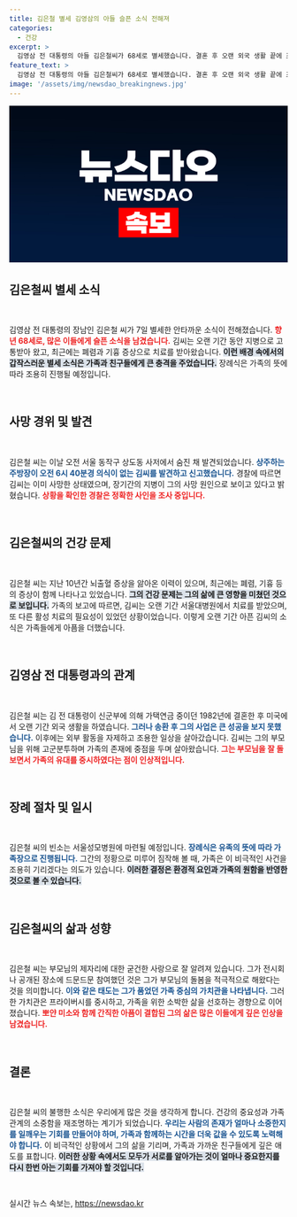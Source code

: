 ```yaml
---
title: 김은철 별세 김영삼의 아들 슬픈 소식 전해져
categories:
  - 건강
excerpt: >
  김영삼 전 대통령의 아들 김은철씨가 68세로 별세했습니다. 결혼 후 오랜 외국 생활 끝에 조용한 삶을 살았던 그는 최근 지병으로 힘들어했으며, 가족장으로 장례가 치러질 예정입니다. 그의 갑작스러운 죽음에 거론되는 사인은 무엇일까요?
feature_text: >
  김영삼 전 대통령의 아들 김은철씨가 68세로 별세했습니다. 결혼 후 오랜 외국 생활 끝에 조용한 삶을 살았던 그는 최근 지병으로 힘들어했으며, 가족장으로 장례가 치러질 예정입니다. 그의 갑작스러운 죽음에 거론되는 사인은 무엇일까요?
image: '/assets/img/newsdao_breakingnews.jpg'
---
```


<p><img src="/assets/img/newsdao_breakingnews.jpg" alt="flaretime 속보" /></p>

<h2 data-ke-size="size26">김은철씨 별세 소식</h2>

<p data-ke-size="size16">&nbsp;</p>

<p>김영삼 전 대통령의 장남인 김은철 씨가 7일 별세한 안타까운 소식이 전해졌습니다. <b><span style="color: #ee2323;">향년 68세로, 많은 이들에게 슬픈 소식을 남겼습니다.</span></b> 김씨는 오랜 기간 동안 지병으로 고통받아 왔고, 최근에는 폐렴과 기흉 증상으로 치료를 받아왔습니다. <b><span style="background-color: #21538527;">이런 배경 속에서의 갑작스러운 별세 소식은 가족과 친구들에게 큰 충격을 주었습니다.</span></b> 장례식은 가족의 뜻에 따라 조용히 진행될 예정입니다.</p>

<p data-ke-size="size16">&nbsp;</p>

<h2 data-ke-size="size26">사망 경위 및 발견</h2>

<p data-ke-size="size16">&nbsp;</p>

<p>김은철 씨는 이날 오전 서울 동작구 상도동 사저에서 숨진 채 발견되었습니다. <b><span style="color: #1a5490;">상주하는 주방장이 오전 6시 40분경 의식이 없는 김씨를 발견하고 신고했습니다.</span></b> 경찰에 따르면 김씨는 이미 사망한 상태였으며, 장기간의 지병이 그의 사망 원인으로 보이고 있다고 밝혔습니다. <b><span style="color: #ee2323;">상황을 확인한 경찰은 정확한 사인을 조사 중입니다.</span></b></p>

<p data-ke-size="size16">&nbsp;</p>

<h2 data-ke-size="size26">김은철씨의 건강 문제</h2>

<p data-ke-size="size16">&nbsp;</p>

<p>김은철 씨는 지난 10년간 뇌출혈 증상을 앓아온 이력이 있으며, 최근에는 폐렴, 기흉 등의 증상이 함께 나타나고 있었습니다. <b><span style="background-color: #21538527;">그의 건강 문제는 그의 삶에 큰 영향을 미쳤던 것으로 보입니다.</span></b> 가족의 보고에 따르면, 김씨는 오랜 기간 서울대병원에서 치료를 받았으며, 또 다른 활성 치료의 필요성이 있었던 상황이었습니다. 이렇게 오랜 기간 아픈 김씨의 소식은 가족들에게 아픔을 더했습니다.</p>

<p data-ke-size="size16">&nbsp;</p>

<h2 data-ke-size="size26">김영삼 전 대통령과의 관계</h2>

<p data-ke-size="size16">&nbsp;</p>

<p>김은철 씨는 김 전 대통령이 신군부에 의해 가택연금 중이던 1982년에 결혼한 후 미국에서 오랜 기간 외국 생활을 하였습니다. <b><span style="color: #1a5490;">그러나 송환 후 그의 사업은 큰 성공을 보지 못했습니다.</span></b> 이후에는 외부 활동을 자제하고 조용한 일상을 살아갔습니다. 김씨는 그의 부모님을 위해 고군분투하며 가족의 존재에 중점을 두며 살아왔습니다. <b><span style="color: #ee2323;">그는 부모님을 잘 돌보면서 가족의 유대를 중시하였다는 점이 인상적입니다.</span></b></p>

<p data-ke-size="size16">&nbsp;</p>

<h2 data-ke-size="size26">장례 절차 및 일시</h2>

<p data-ke-size="size16">&nbsp;</p>

<p>김은철 씨의 빈소는 서울성모병원에 마련될 예정입니다. <b><span style="color: #1a5490;">장례식은 유족의 뜻에 따라 가족장으로 진행됩니다.</span></b> 그간의 정황으로 미루어 짐작해 볼 때, 가족은 이 비극적인 사건을 조용히 기리겠다는 의도가 있습니다. <b><span style="background-color: #21538527;">이러한 결정은 환경적 요인과 가족의 원함을 반영한 것으로 볼 수 있습니다.</span></b></p>

<p data-ke-size="size16">&nbsp;</p>

<h2 data-ke-size="size26">김은철씨의 삶과 성향</h2>

<p data-ke-size="size16">&nbsp;</p>

<p>김은철 씨는 부모님의 제자리에 대한 굳건한 사랑으로 잘 알려져 있습니다. 그가 전시회나 공개된 장소에 드문드문 참여했던 것은 그가 부모님의 돌봄을 적극적으로 해왔다는 것을 의미합니다. <b><span style="color: #1a5490;">이와 같은 태도는 그가 품었던 가족 중심의 가치관을 나타냅니다.</span></b> 그러한 가치관은 프라이버시를 중시하고, 가족을 위한 소박한 삶을 선호하는 경향으로 이어졌습니다. <b><span style="color: #ee2323;">뽀얀 미소와 함께 간직한 아픔이 결합된 그의 삶은 많은 이들에게 깊은 인상을 남겼습니다.</span></b></p>

<p data-ke-size="size16">&nbsp;</p>

<h2 data-ke-size="size26">결론</h2>

<p data-ke-size="size16">&nbsp;</p>

<p>김은철 씨의 불행한 소식은 우리에게 많은 것을 생각하게 합니다. 건강의 중요성과 가족 관계의 소중함을 재조명하는 계기가 되었습니다. <b><span style="color: #1a5490;">우리는 사람의 존재가 얼마나 소중한지를 일깨우는 기회를 만들어야 하며, 가족과 함께하는 시간을 더욱 값을 수 있도록 노력해야 합니다.</span></b> 이 비극적인 상황에서 그의 삶을 기리며, 가족과 가까운 친구들에게 깊은 애도를 표합니다. <b><span style="background-color: #21538527;">이러한 상황 속에서도 모두가 서로를 알아가는 것이 얼마나 중요한지를 다시 한번 아는 기회를 가져야 할 것입니다.</span></b></p>

<p data-ke-size="size16">&nbsp;</p>
실시간 뉴스 속보는, <a href="https://newsdao.kr" rel="dofollow">https://newsdao.kr</a>


